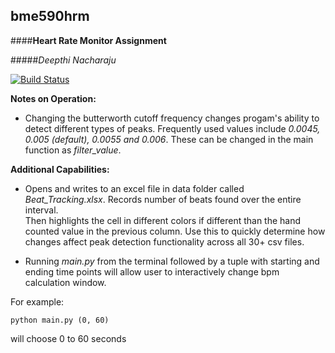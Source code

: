 ## bme590hrm
####**Heart Rate Monitor Assignment**

#####*Deepthi Nacharaju*

[![Build Status](https://travis-ci.org/Deepthi-Nacharaju/bme590hrm.svg?branch=master)](https://travis-ci.org/Deepthi-Nacharaju/bme590hrm)

**Notes on Operation:**
- Changing the butterworth cutoff frequency changes progam's ability to detect different types of peaks. Frequently used values include *0.0045, 0.005 (default), 0.0055 and 0.006*. These can be changed in the main function as *filter_value*.

**Additional Capabilities:**

- Opens and writes to an excel file in data folder called *Beat_Tracking.xlsx*. Records number of beats found over the entire interval.  
Then highlights the cell in different colors if different than the hand counted value in the previous column. 
Use this to quickly determine how changes affect peak detection functionality across all 30+ csv files.

- Running *main.py* from the terminal followed by a tuple with starting and ending time points will allow user to interactively change bpm calculation window. 

For example:

```
python main.py (0, 60)
```
will choose 0 to 60 seconds